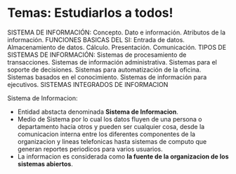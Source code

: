 # Temas: Estudiarlos a todos!
SISTEMA DE INFORMACIÓN: Concepto. Dato e información. Atributos de la información. FUNCIONES
BASICAS DEL SI: Entrada de datos. Almacenamiento de datos. Cálculo. Presentación. Comunicación. TIPOS
DE SISTEMAS DE INFORMACIÓN: Sistemas de procesamiento de transacciones. Sistemas de información
administrativa. Sistemas para el soporte de decisiones. Sistemas para automatización de la oficina. Sistemas
basados en el conocimiento. Sistemas de información para ejecutivos. SISTEMAS INTEGRADOS DE
INFORMACION

Sistema de Informacion:
- Entidad abstacta denominada **Sistema de Informacion**.
- Medio de Sistema por lo cual los datos fluyen de una persona o departamento hacia otros y pueden ser cualquier cosa, desde la comunicacion interna entre los diferentes componentes de la organizacion y lineas telefonicas hasta sistemas de computo que generan reportes periodicos para varios usuarios. 
- La informacion es considerada como **la fuente de la organizacion de los sistemas abiertos**. 